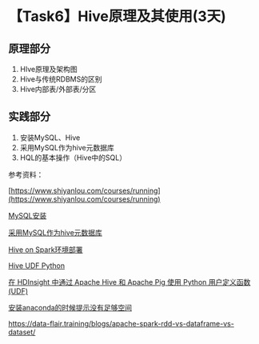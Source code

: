 
# 【Task6】Hive原理及其使用(3天)
## 原理部分
1. HIve原理及架构图
2. Hive与传统RDBMS的区别
3. Hive内部表/外部表/分区

## 实践部分
1. 安装MySQL、Hive
2. 采用MySQL作为hive元数据库
3. HQL的基本操作（Hive中的SQL）


参考资料：


[https://www.shiyanlou.com/courses/running](https://www.shiyanlou.com/courses/running)  

[MySQL安装](https://blog.csdn.net/z13615480737/article/details/78906598)

[采用MySQL作为hive元数据库](https://blog.csdn.net/u010003835/article/details/80324038)

[Hive on Spark环境部署](https://www.cnblogs.com/xinfang520/p/7684605.html)

[Hive UDF Python](https://blog.csdn.net/qq_26937525/article/details/54136317)

[在 HDInsight 中通过 Apache Hive 和 Apache Pig 使用 Python 用户定义函数 (UDF)](https://docs.azure.cn/zh-cn/hdinsight/hadoop/python-udf-hdinsight)

[安装anaconda的时候提示没有足够空间](https://blog.csdn.net/qq_39315740/article/details/98626518?utm_source=app)

https://data-flair.training/blogs/apache-spark-rdd-vs-dataframe-vs-dataset/